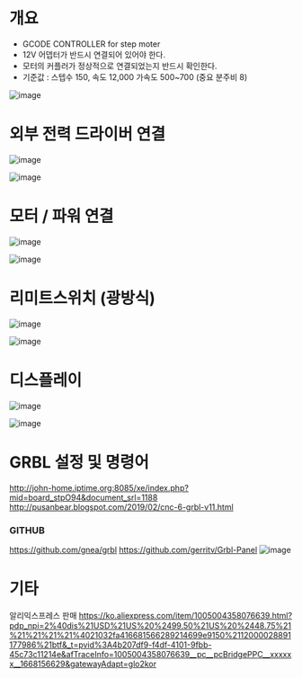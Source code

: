 

# 개요
* GCODE CONTROLLER for step moter
* 12V 어뎁터가 반드시 연결되어 있어야 한다.
* 모터의 커플러가 정상적으로 연결되었는지 반드시 확인한다.
* 기준값 : 스텝수 150, 속도 12,000 가속도 500~700 (중요 분주비 8)

![image](https://user-images.githubusercontent.com/29625147/201321536-5606c634-fb44-42c3-a252-36921552f8f5.png)

# 외부 전력 드라이버 연결

![image](https://user-images.githubusercontent.com/29625147/201323749-3598a60d-cb87-4d94-ae1b-44aad3817753.png)

![image](https://user-images.githubusercontent.com/29625147/201324037-2cd8bd65-1008-4fc1-877f-5f13cc32108e.png)

# 모터 / 파워 연결

![image](https://user-images.githubusercontent.com/29625147/201325135-04eb8312-9979-4858-a65e-3bc5d6f2d264.png)

![image](https://user-images.githubusercontent.com/29625147/201329552-cdad6e1c-1446-4541-a9fa-7fa4469bce4d.png)

# 리미트스위치 (광방식)

![image](https://user-images.githubusercontent.com/29625147/201325714-50bff3e4-0a96-4a48-b007-9078f142be03.png)

![image](https://user-images.githubusercontent.com/29625147/201326800-6f9fa15f-d5a4-4c12-8662-199242009f71.png)

# 디스플레이

![image](https://user-images.githubusercontent.com/29625147/201327335-2a0d9dc1-460d-4405-abeb-86f40db82ccf.png)

![image](https://user-images.githubusercontent.com/29625147/202601373-0627a895-a854-4f68-bba2-d0a05cba3d27.png)

# GRBL 설정 및 명령어
http://john-home.iptime.org:8085/xe/index.php?mid=board_stpO94&document_srl=1188
http://pusanbear.blogspot.com/2019/02/cnc-6-grbl-v11.html
### GITHUB
https://github.com/gnea/grbl
https://github.com/gerritv/Grbl-Panel
![image](https://user-images.githubusercontent.com/29625147/201475862-191781df-df32-4cf9-8e7a-a3d3d7b425f5.png)

# 기타
알리익스프레스 판매
https://ko.aliexpress.com/item/1005004358076639.html?pdp_npi=2%40dis%21USD%21US%20%2499.50%21US%20%2448.75%21%21%21%21%21%4021032fa416681566289214699e9150%2112000028891177986%21btf&_t=pvid%3A4b207df9-f4df-4101-9fbb-45c73c11214e&afTraceInfo=1005004358076639__pc__pcBridgePPC__xxxxxx__1668156629&gatewayAdapt=glo2kor
